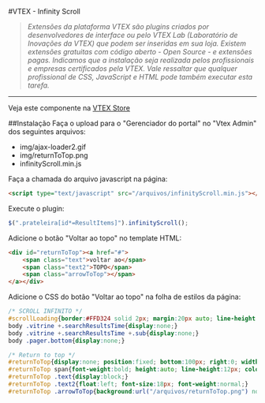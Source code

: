#VTEX - Infinity Scroll
>*Extensões da plataforma VTEX são plugins criados por desenvolvedores de interface ou pelo VTEX Lab (Laboratório de Inovações da VTEX) que podem ser inseridas em sua loja. Existem extensões gratuitas com código aberto -  Open Source - e extensões pagas.  Indicamos que a instalação seja realizada pelos profissionais e empresas certificados pela VTEX. Vale ressaltar que qualquer profissional de CSS, JavaScript e HTML pode também executar esta tarefa.*

----------

Veja este componente na [VTEX Store](http://conversionstore.com.br/index.php/extensoes/busca/carregamento-inteligente-de-imagens)

##Instalação
Faça o upload para o "Gerenciador do portal" no "Vtex Admin" dos seguintes arquivos:
* img/ajax-loader2.gif
* img/returnToTop.png
* infinityScroll.min.js

Faça a chamada do arquivo javascript na página:

```html
<script type="text/javascript" src="/arquivos/infinityScroll.min.js"></script>`
```

Execute o plugin:

```javascript
$(".prateleira[id*=ResultItems]").infinityScroll();
```

Adicione o botão "Voltar ao topo" no template HTML:
```html
<div id="returnToTop"><a href="#">
	<span class="text">voltar ao</span>
	<span class="text2">TOPO</span>
	<span class="arrowToTop"></span>
</a></div>
```

Adicione o CSS do botão "Voltar ao topo" na folha de estilos da página:
```css
/* SCROLL INFINITO */
#scrollLoading{border:#FFD324 solid 2px; margin:20px auto; line-height:20px; padding:5px; width:100px; background:url("/arquivos/ajax-loader2.gif") no-repeat right center #FFF6BF;}
body .vitrine +.searchResultsTime{display:none;}
body .vitrine +.searchResultsTime +.sub{display:none;}
body .pager.bottom{display:none;}

/* Return to top */
#returnToTop{display:none; position:fixed; bottom:100px; right:0; width:90px; padding:3px 0 0 4px; height:32px; background-color:#FFF; border-radius:4px 0 0 4px;}
#returnToTop span{font-weight:bold; height:auto; line-height:12px; color:#A21279;}
#returnToTop .text{display:block;}
#returnToTop .text2{float:left; font-size:18px; font-weight:normal;}
#returnToTop .arrowToTop{background:url("/arquivos/returnToTop.png") no-repeat #A21279; width:32px; height:32px; position:absolute; top:2px; right:0; display:block; float:right;}
```